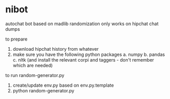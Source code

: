 # nibot
autochat bot based on madlib randomization
only works on hipchat chat dumps

to prepare

1. download hipchat history from whatever
2. make sure you have the following python packages
  a. numpy
  b. pandas
  c. nltk (and install the relevant corpi and taggers - don't remember which are needed)

to run random-generator.py

1. create/update env.py based on env.py.template
2. python random-generator.py